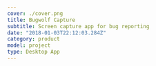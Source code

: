 ```yaml
---
cover: ./cover.png
title: Bugwolf Capture
subtitle: Screen capture app for bug reporting
date: "2018-01-03T22:12:03.284Z"
category: product
model: project
type: Desktop App
---
```

